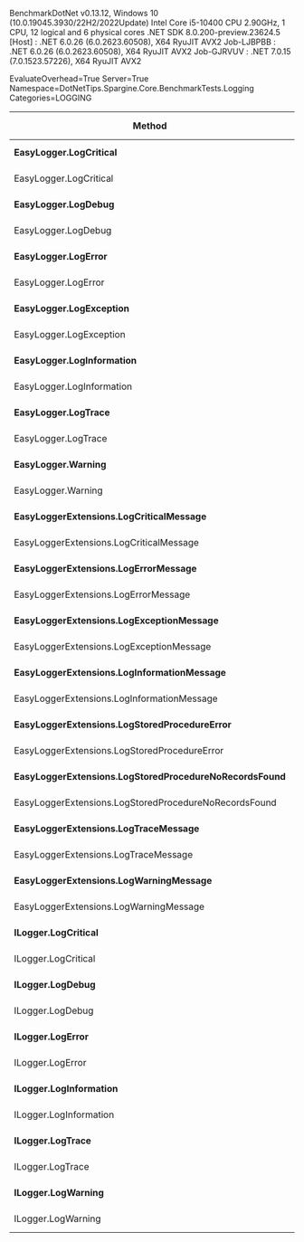 
BenchmarkDotNet v0.13.12, Windows 10 (10.0.19045.3930/22H2/2022Update)
Intel Core i5-10400 CPU 2.90GHz, 1 CPU, 12 logical and 6 physical cores
.NET SDK 8.0.200-preview.23624.5
  [Host]     : .NET 6.0.26 (6.0.2623.60508), X64 RyuJIT AVX2
  Job-LJBPBB : .NET 6.0.26 (6.0.2623.60508), X64 RyuJIT AVX2
  Job-GJRVUV : .NET 7.0.15 (7.0.1523.57226), X64 RyuJIT AVX2

EvaluateOverhead=True  Server=True  Namespace=DotNetTips.Spargine.Core.BenchmarkTests.Logging  
Categories=LOGGING  

 Method                                                | Runtime  | Mean      | Error     | StdDev    | StdErr    | Median    | Min       | Q1        | Q3        | Max       | Op/s          | CI99.9% Margin | Iterations | Kurtosis | MValue | Skewness | Rank | LogicalGroup | Baseline | Code Size | Allocated |
------------------------------------------------------ |--------- |----------:|----------:|----------:|----------:|----------:|----------:|----------:|----------:|----------:|--------------:|---------------:|-----------:|---------:|-------:|---------:|-----:|------------- |--------- |----------:|----------:|
 **EasyLogger.LogCritical**                                | **.NET 6.0** |  **3.642 ns** | **0.0975 ns** | **0.1197 ns** | **0.0255 ns** |  **3.576 ns** |  **3.521 ns** |  **3.552 ns** |  **3.736 ns** |  **3.922 ns** | **274,583,431.5** |      **0.0975 ns** |      **22.00** |    **2.485** |  **2.000** |   **0.8810** |    **2** | *****            | **No**       |     **124 B** |         **-** |
 EasyLogger.LogCritical                                | .NET 7.0 |  3.328 ns | 0.0280 ns | 0.0262 ns | 0.0068 ns |  3.314 ns |  3.291 ns |  3.310 ns |  3.341 ns |  3.375 ns | 300,521,252.7 |      0.0280 ns |      15.00 |    1.906 |  2.000 |   0.5889 |    1 | *            | No       |     118 B |         - |
 **EasyLogger.LogDebug**                                   | **.NET 6.0** |  **4.262 ns** | **0.0123 ns** | **0.0109 ns** | **0.0029 ns** |  **4.264 ns** |  **4.247 ns** |  **4.251 ns** |  **4.269 ns** |  **4.280 ns** | **234,627,983.6** |      **0.0123 ns** |      **14.00** |    **1.551** |  **2.000** |   **0.1295** |    **5** | *****            | **No**       |     **114 B** |         **-** |
 EasyLogger.LogDebug                                   | .NET 7.0 |  3.545 ns | 0.0140 ns | 0.0117 ns | 0.0032 ns |  3.545 ns |  3.522 ns |  3.542 ns |  3.547 ns |  3.569 ns | 282,105,945.6 |      0.0140 ns |      13.00 |    3.093 |  2.000 |   0.2049 |    2 | *            | No       |     108 B |         - |
 **EasyLogger.LogError**                                   | **.NET 6.0** |  **3.779 ns** | **0.0182 ns** | **0.0161 ns** | **0.0043 ns** |  **3.776 ns** |  **3.758 ns** |  **3.768 ns** |  **3.782 ns** |  **3.812 ns** | **264,614,349.2** |      **0.0182 ns** |      **14.00** |    **2.328** |  **2.000** |   **0.7753** |    **3** | *****            | **No**       |     **114 B** |         **-** |
 EasyLogger.LogError                                   | .NET 7.0 |  3.564 ns | 0.0221 ns | 0.0207 ns | 0.0053 ns |  3.558 ns |  3.540 ns |  3.545 ns |  3.581 ns |  3.603 ns | 280,559,400.3 |      0.0221 ns |      15.00 |    1.695 |  2.000 |   0.4129 |    2 | *            | No       |     108 B |         - |
 **EasyLogger.LogException**                               | **.NET 6.0** |  **4.027 ns** | **0.0241 ns** | **0.0213 ns** | **0.0057 ns** |  **4.026 ns** |  **3.993 ns** |  **4.012 ns** |  **4.037 ns** |  **4.063 ns** | **248,312,400.0** |      **0.0241 ns** |      **14.00** |    **1.820** |  **2.000** |   **0.1912** |    **4** | *****            | **No**       |     **124 B** |         **-** |
 EasyLogger.LogException                               | .NET 7.0 |  3.312 ns | 0.0193 ns | 0.0180 ns | 0.0047 ns |  3.308 ns |  3.287 ns |  3.298 ns |  3.324 ns |  3.346 ns | 301,976,021.3 |      0.0193 ns |      15.00 |    1.892 |  2.000 |   0.4714 |    1 | *            | No       |     118 B |         - |
 **EasyLogger.LogInformation**                             | **.NET 6.0** |  **4.022 ns** | **0.0214 ns** | **0.0201 ns** | **0.0052 ns** |  **4.017 ns** |  **3.999 ns** |  **4.006 ns** |  **4.033 ns** |  **4.063 ns** | **248,653,099.5** |      **0.0214 ns** |      **15.00** |    **2.046** |  **2.000** |   **0.6586** |    **4** | *****            | **No**       |     **114 B** |         **-** |
 EasyLogger.LogInformation                             | .NET 7.0 |  3.554 ns | 0.0280 ns | 0.0262 ns | 0.0068 ns |  3.552 ns |  3.521 ns |  3.531 ns |  3.573 ns |  3.597 ns | 281,355,326.3 |      0.0280 ns |      15.00 |    1.510 |  2.000 |   0.2283 |    2 | *            | No       |     108 B |         - |
 **EasyLogger.LogTrace**                                   | **.NET 6.0** |  **3.308 ns** | **0.0205 ns** | **0.0192 ns** | **0.0050 ns** |  **3.309 ns** |  **3.278 ns** |  **3.295 ns** |  **3.322 ns** |  **3.337 ns** | **302,317,822.7** |      **0.0205 ns** |      **15.00** |    **1.623** |  **2.000** |  **-0.0243** |    **1** | *****            | **No**       |     **111 B** |         **-** |
 EasyLogger.LogTrace                                   | .NET 7.0 |  3.546 ns | 0.0233 ns | 0.0218 ns | 0.0056 ns |  3.541 ns |  3.522 ns |  3.527 ns |  3.562 ns |  3.585 ns | 281,968,871.6 |      0.0233 ns |      15.00 |    1.687 |  2.000 |   0.5110 |    2 | *            | No       |     105 B |         - |
 **EasyLogger.Warning**                                    | **.NET 6.0** |  **4.028 ns** | **0.0260 ns** | **0.0243 ns** | **0.0063 ns** |  **4.015 ns** |  **4.001 ns** |  **4.012 ns** |  **4.046 ns** |  **4.089 ns** | **248,253,741.0** |      **0.0260 ns** |      **15.00** |    **3.044** |  **2.000** |   **0.9035** |    **4** | *****            | **No**       |     **114 B** |         **-** |
 EasyLogger.Warning                                    | .NET 7.0 |  3.561 ns | 0.0204 ns | 0.0191 ns | 0.0049 ns |  3.562 ns |  3.537 ns |  3.545 ns |  3.571 ns |  3.599 ns | 280,780,698.2 |      0.0204 ns |      15.00 |    1.893 |  2.000 |   0.4732 |    2 | *            | No       |     108 B |         - |
 **EasyLoggerExtensions.LogCriticalMessage**               | **.NET 6.0** |  **4.776 ns** | **0.0213 ns** | **0.0200 ns** | **0.0052 ns** |  **4.769 ns** |  **4.739 ns** |  **4.763 ns** |  **4.790 ns** |  **4.816 ns** | **209,394,660.4** |      **0.0213 ns** |      **15.00** |    **2.209** |  **2.000** |   **0.2155** |    **9** | *****            | **No**       |     **279 B** |         **-** |
 EasyLoggerExtensions.LogCriticalMessage               | .NET 7.0 |  5.045 ns | 0.1301 ns | 0.2883 ns | 0.0375 ns |  4.975 ns |  4.723 ns |  4.795 ns |  5.249 ns |  5.616 ns | 198,205,759.0 |      0.1301 ns |      59.00 |    2.157 |  2.615 |   0.6867 |   12 | *            | No       |     276 B |         - |
 **EasyLoggerExtensions.LogErrorMessage**                  | **.NET 6.0** |  **4.405 ns** | **0.0131 ns** | **0.0109 ns** | **0.0030 ns** |  **4.405 ns** |  **4.380 ns** |  **4.402 ns** |  **4.412 ns** |  **4.424 ns** | **227,012,714.8** |      **0.0131 ns** |      **13.00** |    **2.986** |  **2.000** |  **-0.5195** |    **6** | *****            | **No**       |     **261 B** |         **-** |
 EasyLoggerExtensions.LogErrorMessage                  | .NET 7.0 |  4.496 ns | 0.0233 ns | 0.0218 ns | 0.0056 ns |  4.486 ns |  4.471 ns |  4.481 ns |  4.512 ns |  4.532 ns | 222,426,000.2 |      0.0233 ns |      15.00 |    1.676 |  2.000 |   0.6053 |    7 | *            | No       |     248 B |         - |
 **EasyLoggerExtensions.LogExceptionMessage**              | **.NET 6.0** |  **4.587 ns** | **0.0260 ns** | **0.0243 ns** | **0.0063 ns** |  **4.581 ns** |  **4.560 ns** |  **4.566 ns** |  **4.604 ns** |  **4.636 ns** | **217,988,754.3** |      **0.0260 ns** |      **15.00** |    **1.866** |  **2.000** |   **0.5493** |    **8** | *****            | **No**       |     **261 B** |         **-** |
 EasyLoggerExtensions.LogExceptionMessage              | .NET 7.0 |  4.494 ns | 0.0242 ns | 0.0226 ns | 0.0058 ns |  4.493 ns |  4.467 ns |  4.476 ns |  4.510 ns |  4.542 ns | 222,499,386.7 |      0.0242 ns |      15.00 |    2.048 |  2.000 |   0.5398 |    7 | *            | No       |     248 B |         - |
 **EasyLoggerExtensions.LogInformationMessage**            | **.NET 6.0** |  **4.353 ns** | **0.0208 ns** | **0.0194 ns** | **0.0050 ns** |  **4.345 ns** |  **4.326 ns** |  **4.340 ns** |  **4.369 ns** |  **4.394 ns** | **229,700,272.2** |      **0.0208 ns** |      **15.00** |    **1.998** |  **2.000** |   **0.5076** |    **6** | *****            | **No**       |     **261 B** |         **-** |
 EasyLoggerExtensions.LogInformationMessage            | .NET 7.0 |  4.789 ns | 0.1412 ns | 0.4162 ns | 0.0416 ns |  4.520 ns |  4.459 ns |  4.485 ns |  5.361 ns |  5.492 ns | 208,802,739.9 |      0.1412 ns |     100.00 |    1.810 |  2.812 |   0.8377 |   10 | *            | No       |     248 B |         - |
 **EasyLoggerExtensions.LogStoredProcedureError**          | **.NET 6.0** |  **4.807 ns** | **0.0216 ns** | **0.0202 ns** | **0.0052 ns** |  **4.806 ns** |  **4.781 ns** |  **4.791 ns** |  **4.818 ns** |  **4.844 ns** | **208,016,461.7** |      **0.0216 ns** |      **15.00** |    **1.812** |  **2.000** |   **0.4656** |   **11** | *****            | **No**       |     **279 B** |         **-** |
 EasyLoggerExtensions.LogStoredProcedureError          | .NET 7.0 |  4.735 ns | 0.0249 ns | 0.0233 ns | 0.0060 ns |  4.727 ns |  4.705 ns |  4.718 ns |  4.751 ns |  4.779 ns | 211,204,127.5 |      0.0249 ns |      15.00 |    1.916 |  2.000 |   0.5286 |    9 | *            | No       |     276 B |         - |
 **EasyLoggerExtensions.LogStoredProcedureNoRecordsFound** | **.NET 6.0** |  **4.510 ns** | **0.0200 ns** | **0.0187 ns** | **0.0048 ns** |  **4.504 ns** |  **4.482 ns** |  **4.498 ns** |  **4.524 ns** |  **4.546 ns** | **221,749,093.7** |      **0.0200 ns** |      **15.00** |    **1.927** |  **2.000** |   **0.4748** |    **7** | *****            | **No**       |     **261 B** |         **-** |
 EasyLoggerExtensions.LogStoredProcedureNoRecordsFound | .NET 7.0 |  4.016 ns | 0.0219 ns | 0.0194 ns | 0.0052 ns |  4.016 ns |  3.993 ns |  3.998 ns |  4.028 ns |  4.052 ns | 249,001,309.3 |      0.0219 ns |      14.00 |    1.612 |  2.000 |   0.3468 |    4 | *            | No       |     248 B |         - |
 **EasyLoggerExtensions.LogTraceMessage**                  | **.NET 6.0** |  **5.051 ns** | **0.0202 ns** | **0.0179 ns** | **0.0048 ns** |  **5.048 ns** |  **5.023 ns** |  **5.041 ns** |  **5.059 ns** |  **5.092 ns** | **197,969,416.0** |      **0.0202 ns** |      **14.00** |    **2.754** |  **2.000** |   **0.5007** |   **12** | *****            | **No**       |     **255 B** |         **-** |
 EasyLoggerExtensions.LogTraceMessage                  | .NET 7.0 |  4.511 ns | 0.0350 ns | 0.0327 ns | 0.0085 ns |  4.508 ns |  4.472 ns |  4.481 ns |  4.532 ns |  4.581 ns | 221,699,433.0 |      0.0350 ns |      15.00 |    2.146 |  2.000 |   0.5426 |    7 | *            | No       |     242 B |         - |
 **EasyLoggerExtensions.LogWarningMessage**                | **.NET 6.0** |  **4.382 ns** | **0.0304 ns** | **0.0285 ns** | **0.0073 ns** |  **4.377 ns** |  **4.351 ns** |  **4.359 ns** |  **4.400 ns** |  **4.454 ns** | **228,197,606.4** |      **0.0304 ns** |      **15.00** |    **3.138** |  **2.000** |   **0.9248** |    **6** | *****            | **No**       |     **261 B** |         **-** |
 EasyLoggerExtensions.LogWarningMessage                | .NET 7.0 |  4.030 ns | 0.0156 ns | 0.0130 ns | 0.0036 ns |  4.032 ns |  4.013 ns |  4.016 ns |  4.039 ns |  4.048 ns | 248,134,379.9 |      0.0156 ns |      13.00 |    1.267 |  2.000 |   0.0577 |    4 | *            | No       |     248 B |         - |
 **ILogger.LogCritical**                                   | **.NET 6.0** | **23.455 ns** | **0.0837 ns** | **0.0783 ns** | **0.0202 ns** | **23.427 ns** | **23.351 ns** | **23.409 ns** | **23.506 ns** | **23.590 ns** |  **42,634,668.1** |      **0.0837 ns** |      **15.00** |    **1.810** |  **2.000** |   **0.6313** |   **15** | *****            | **No**       |     **322 B** |         **-** |
 ILogger.LogCritical                                   | .NET 7.0 | 22.160 ns | 0.0984 ns | 0.0920 ns | 0.0238 ns | 22.124 ns | 22.070 ns | 22.085 ns | 22.238 ns | 22.338 ns |  45,125,999.4 |      0.0984 ns |      15.00 |    1.732 |  2.000 |   0.5910 |   13 | *            | No       |     321 B |         - |
 **ILogger.LogDebug**                                      | **.NET 6.0** | **23.336 ns** | **0.0791 ns** | **0.0740 ns** | **0.0191 ns** | **23.344 ns** | **23.238 ns** | **23.274 ns** | **23.400 ns** | **23.459 ns** |  **42,852,995.9** |      **0.0791 ns** |      **15.00** |    **1.500** |  **2.000** |   **0.1838** |   **15** | *****            | **No**       |     **322 B** |         **-** |
 ILogger.LogDebug                                      | .NET 7.0 | 21.617 ns | 0.0508 ns | 0.0450 ns | 0.0120 ns | 21.617 ns | 21.558 ns | 21.581 ns | 21.639 ns | 21.723 ns |  46,259,836.1 |      0.0508 ns |      14.00 |    2.755 |  2.000 |   0.6587 |   13 | *            | No       |     321 B |         - |
 **ILogger.LogError**                                      | **.NET 6.0** | **23.808 ns** | **0.0695 ns** | **0.0650 ns** | **0.0168 ns** | **23.799 ns** | **23.715 ns** | **23.766 ns** | **23.846 ns** | **23.921 ns** |  **42,003,371.5** |      **0.0695 ns** |      **15.00** |    **1.701** |  **2.000** |   **0.1752** |   **15** | *****            | **No**       |     **322 B** |         **-** |
 ILogger.LogError                                      | .NET 7.0 | 21.957 ns | 0.1152 ns | 0.1021 ns | 0.0273 ns | 21.922 ns | 21.823 ns | 21.904 ns | 21.963 ns | 22.180 ns |  45,544,097.1 |      0.1152 ns |      14.00 |    2.829 |  2.000 |   1.0417 |   13 | *            | No       |     321 B |         - |
 **ILogger.LogInformation**                                | **.NET 6.0** | **23.185 ns** | **0.0550 ns** | **0.0515 ns** | **0.0133 ns** | **23.172 ns** | **23.113 ns** | **23.147 ns** | **23.208 ns** | **23.292 ns** |  **43,131,489.4** |      **0.0550 ns** |      **15.00** |    **2.125** |  **2.000** |   **0.6247** |   **15** | *****            | **No**       |     **322 B** |         **-** |
 ILogger.LogInformation                                | .NET 7.0 | 22.851 ns | 0.3137 ns | 0.2934 ns | 0.0758 ns | 22.684 ns | 22.601 ns | 22.654 ns | 23.014 ns | 23.385 ns |  43,761,389.6 |      0.3137 ns |      15.00 |    1.959 |  2.000 |   0.8693 |   14 | *            | No       |     321 B |         - |
 **ILogger.LogTrace**                                      | **.NET 6.0** | **23.828 ns** | **0.1280 ns** | **0.1197 ns** | **0.0309 ns** | **23.776 ns** | **23.690 ns** | **23.742 ns** | **23.917 ns** | **24.058 ns** |  **41,967,955.3** |      **0.1280 ns** |      **15.00** |    **1.879** |  **2.000** |   **0.6074** |   **15** | *****            | **No**       |     **319 B** |         **-** |
 ILogger.LogTrace                                      | .NET 7.0 | 21.892 ns | 0.1036 ns | 0.0969 ns | 0.0250 ns | 21.882 ns | 21.765 ns | 21.787 ns | 21.972 ns | 22.036 ns |  45,679,199.2 |      0.1036 ns |      15.00 |    1.320 |  2.000 |  -0.0048 |   13 | *            | No       |     318 B |         - |
 **ILogger.LogWarning**                                    | **.NET 6.0** | **23.123 ns** | **0.0962 ns** | **0.0900 ns** | **0.0232 ns** | **23.113 ns** | **22.980 ns** | **23.048 ns** | **23.188 ns** | **23.251 ns** |  **43,246,284.8** |      **0.0962 ns** |      **15.00** |    **1.514** |  **2.000** |  **-0.1458** |   **15** | *****            | **No**       |     **322 B** |         **-** |
 ILogger.LogWarning                                    | .NET 7.0 | 23.712 ns | 0.1121 ns | 0.1049 ns | 0.0271 ns | 23.672 ns | 23.573 ns | 23.629 ns | 23.820 ns | 23.887 ns |  42,172,869.1 |      0.1121 ns |      15.00 |    1.469 |  2.000 |   0.3972 |   15 | *            | No       |     321 B |         - |
